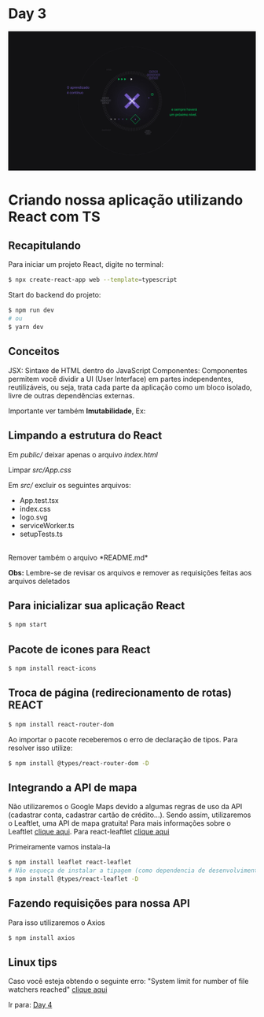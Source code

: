 # Day 3

<img src="image/nlw.jpg">

# Criando nossa aplicação utilizando **React** com TS

## Recapitulando

Para iniciar um projeto React, digite no terminal:
```bash
$ npx create-react-app web --template=typescript
```

Start do backend do projeto:
```bash
$ npm run dev
# ou
$ yarn dev
```

## Conceitos
JSX: Sintaxe de HTML dentro do JavaScript
Componentes: Componentes permitem você dividir a UI (User Interface) em partes independentes, reutilizáveis, ou seja, trata cada parte da aplicação como um bloco isolado, livre de outras dependências externas. 

Importante ver também **Imutabilidade**, Ex:

## Limpando a estrutura do React

Em *public/* deixar apenas o arquivo *index.html*
<br/>

Limpar *src/App.css*
<br/>

Em *src/* excluir os seguintes arquivos:
- App.test.tsx
- index.css
- logo.svg
- serviceWorker.ts
- setupTests.ts

<br/>
Remover também o arquivo *README.md*

**Obs:** Lembre-se de revisar os arquivos e remover as requisições feitas aos arquivos deletados 

## Para inicializar sua aplicação React
```bash
$ npm start
```

## Pacote de icones para React
```bash
$ npm install react-icons
```

## Troca de página (redirecionamento de rotas) REACT
```bash
$ npm install react-router-dom
```

Ao importar o pacote receberemos o erro de declaração de tipos. Para resolver isso utilize:
```bash
$ npm install @types/react-router-dom -D
```

## Integrando a API de mapa

Não utilizaremos o Google Maps devido a algumas regras de uso da API (cadastrar conta, cadastrar cartão de crédito...). Sendo assim, utilizaremos o Leaftlet, uma API de mapa gratuita! Para mais informações sobre o Leaftlet [clique aqui](https://leafletjs.com/). Para react-leaftlet [clique aqui](https://react-leaflet.js.org/)

Primeiramente vamos instala-la
```bash
$ npm install leaflet react-leaflet
# Não esqueça de instalar a tipagem (como dependencia de desenvolvimento)
$ npm install @types/react-leaflet -D
```

## Fazendo requisições para nossa API

Para isso utilizaremos o Axios
```bash
$ npm install axios
```

## Linux tips
Caso você esteja obtendo o seguinte erro: "System limit for number of file watchers reached" [clique aqui](https://stackoverflow.com/questions/55763428/react-native-error-enospc-system-limit-for-number-of-file-watchers-reached)

Ir para: [Day 4](day4.md)